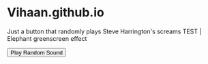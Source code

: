 # Vihaan.github.io
<html lang="en">
<head>
    <meta charset="UTF-8">
    <meta name="viewport" content="width=device-width, initial-scale=1.0">
    <title>Steve Harrington Button</title>
</head>
<body>
<p>Just a button that randomly plays Steve Harrington's screams TEST | Elephant greenscreen effect</p>
<button id="playRandom">Play Random Sound</button>
<script src="ah.js"></script>
<script>
document.getElementById('playRandom').addEventListener('click', function() {
    const randomIndex = Math.floor(Math.random() * stevescream.length);
    const audio = new Audio(stevescream[randomIndex]);
    audio.play();
});
</script>
</body>